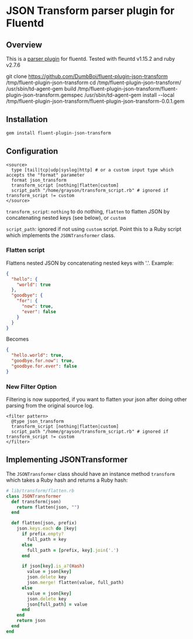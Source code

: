 # JSON Transform parser plugin for Fluentd

## Overview
This is a [parser plugin](http://docs.fluentd.org/articles/parser-plugin-overview) for fluentd.
Tested with fleuntd v1.15.2 and ruby v2.7.6

git clone https://github.com/DumbBoi/fluent-plugin-json-transform /tmp/fluent-plugin-json-transform
cd /tmp/fluent-plugin-json-transform/
/usr/sbin/td-agent-gem build /tmp/fluent-plugin-json-transform/fluent-plugin-json-transform.gemspec
/usr/sbin/td-agent-gem install --local /tmp/fluent-plugin-json-transform/fluent-plugin-json-transform-0.0.1.gem

## Installation

```bash
gem install fluent-plugin-json-transform
```

## Configuration
```
<source>
  type [tail|tcp|udp|syslog|http] # or a custom input type which accepts the "format" parameter
  format json_transform
  transform_script [nothing|flatten|custom]
  script_path "/home/grayson/transform_script.rb" # ignored if transform_script != custom
</source>
```

`transform_script`: `nothing` to do nothing, `flatten` to flatten JSON by concatenating nested keys (see below), or `custom` 

`script_path`: ignored if not using `custom` script. Point this to a Ruby script which implements the `JSONTransformer` class.

### Flatten script
Flattens nested JSON by concatenating nested keys with '.'. Example:

```json
{
  "hello": {
    "world": true
  },
  "goodbye": {
    "for": {
      "now": true,
      "ever": false
    }
  }
}
```

Becomes

```json
{
  "hello.world": true,
  "goodbye.for.now": true,
  "goodbye.for.ever": false
}
```

### New Filter Option
Filtering is now supported, if you want to flatten your json after doing other parsing from the original source log.

```
<filter pattern>
  @type json_transform
  transform_script [nothing|flatten|custom]
  script_path "/home/grayson/transform_script.rb" # ignored if transform_script != custom
</filter>
```


## Implementing JSONTransformer

The `JSONTransformer` class should have an instance method `transform` which takes a Ruby hash and returns a Ruby hash:

```ruby
# lib/transform/flatten.rb
class JSONTransformer
  def transform(json)
    return flatten(json, "")
  end

  def flatten(json, prefix)
    json.keys.each do |key|
      if prefix.empty?
        full_path = key
      else
        full_path = [prefix, key].join('.')
      end

      if json[key].is_a?(Hash)
        value = json[key]
        json.delete key
        json.merge! flatten(value, full_path)
      else
        value = json[key]
        json.delete key
        json[full_path] = value
      end
    end
    return json
  end
end
```
